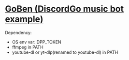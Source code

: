 # **[GoBen (DiscordGo music bot example)](https://github.com/Eiphoria/GoBen)**

Dependency:

- OS env var: DPP_TOKEN
- ffmpeg in PATH
- youtube-dl or yt-dlp(renamed to youtube-dl) in PATH
